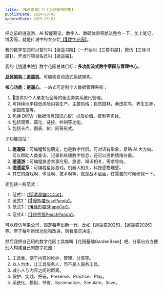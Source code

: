```yaml
---
title: 【🐈逍遥猫】与【🧚‍♂️逍遥书院📚】
publishDate: 2024-08-05
updatedDate: 2025-06-01
---
```


把之前的逍遥游、AI 智能萌宠、数字人、数码体验等想法整合一下，加上笔记、博客等，就是传说中的大杂烩[【🌸数字花园】](/livecat/3-digital-garden)。

我的数字花园可以暂时叫【逍遥书院】（一开始叫【三猫书屋】，模仿【三味书屋】），开发时项目名还叫【逍遥猫】。

我的【逍遥书院】数字花园总体目标：**多功能流式数字家园与管理中心**。

[**总体架构：逍遥机**](/livecat/5-architecture)。可编程自动流式系统架构。

**核心功能：逍遥心**。一站式可定制个人数据管理系统：

1. 🍑提供对个人亲友社会等的全面务实系统化管理。
2. 可持续地平稳低风险内容生产。主要风格：自然园林，桑田花鸟，养生生养，家园孩童等。
2. 包括 DIKW（数据信息知识心智）以及价值、模型等实体。
3. 包括观察、简化、链接、控制等功能。
4. 包括卡片、图表、树、网等形式。

子功能包括：

1. **逍遥猫**：可编程智能萌宠，也是数字伴侣。可对话有形象，紧贴 AI 大方向。可以帮助人类查询、记录和处理数字信息，还可以提供情绪价值。
2. **逍遥游**：可编程旅游共享应用。旅游、知识相关，需求导向。
3. **逍遥星系**：可编程星际游戏。机器人相关，科技感物理感。
4. 其它的游戏啊、体验啊、技术啊等，就是战术层面，在需要的时候研究一下。

还包括一些范式：

1. 范式1：[【😻清澄猫CCCat】](/paradigms/1-cccat)。
2. 范式2：[【🐼慢熊猫EasePanda】](/paradigms/2-easepanda)。
3. 范式3：[【🐈缘形猫ShapeCat】](/paradigms/3-shapecat)。
4. 范式4：[【🍑桃熊猫PeachPanda】](/paradigms/4-peachpanda)。
<!-- 5. 范式5：[【🐣鼓励鸡PepChick】](/paradigms/5-pepchick)。专注鼓励的范式。
6. 范式6：[【🌸梦幻桃源】](/paradigms/6-dream-xanadu)。梦幻游戏开发。 -->

可以模仿苹果公司，固定每年出新一代，比如【逍遥猫2025】、【逍遥猫2026】等。至于每年新增功能和改进，则看情况决定。

然后我把自己用的数字花园工具集叫【花园基础GardenBase】吧，分享出去方便别人构建自己的数字花园：

1. 工具集，便于内容的维护、管理、分享等。
2. 以人为本，让工具服务人，而不是人服务工具。
3. 减小人与内容之间的距离。
4. 保护、实践、把玩，Preserve、Practice、Play。
5. 系统化、模拟、节省，Systematize、Simulate、Save。
